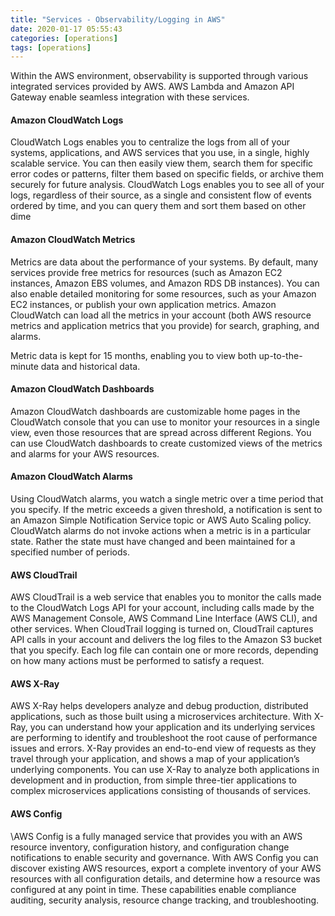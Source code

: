 ```yaml
---
title: "Services - Observability/Logging in AWS"
date: 2020-01-17 05:55:43
categories: [operations]
tags: [operations]
---
```


Within the AWS environment, observability is supported through various integrated services provided by AWS. AWS Lambda and Amazon API Gateway enable seamless integration with these services.

<h4>Amazon CloudWatch Logs</h4>
CloudWatch Logs enables you to centralize the logs from all of your systems, applications, and AWS services that you use, in a single, highly scalable service. You can then easily view them, search them for specific error codes or patterns, filter them based on specific fields, or archive 
them securely for future analysis. CloudWatch Logs enables you to see all of your logs, regardless of their source, as a single and consistent flow of events ordered by time, and you can query them and sort them based on other dime

<h4>Amazon CloudWatch Metrics</h4>
Metrics are data about the performance of your systems. By default, many services provide free metrics for resources (such as Amazon EC2 instances, Amazon EBS volumes, and Amazon RDS DB instances). You can also enable detailed monitoring for some resources, such as your Amazon EC2 instances, or publish your own application metrics. Amazon CloudWatch can load all the metrics in your account (both AWS resource metrics and application metrics that you provide) for search, graphing, and alarms.

Metric data is kept for 15 months, enabling you to view both up-to-the-minute data and historical data.

<h4>Amazon CloudWatch Dashboards</h4>
Amazon CloudWatch dashboards are customizable home pages in the CloudWatch console that you can use to monitor your resources in a single view, even those resources that are spread across different Regions. You can use CloudWatch dashboards to create customized views of the metrics and alarms for your AWS resources.

<h4>Amazon CloudWatch Alarms</h4>
Using CloudWatch alarms, you watch a single metric over a time period that you specify. If the metric exceeds a given threshold, a notification is sent to an Amazon Simple Notification Service topic or AWS Auto Scaling policy. CloudWatch alarms do not invoke actions when a metric is in a particular state. Rather the state must have changed and been maintained for a specified number of periods.

<h4>AWS CloudTrail</h4>
AWS CloudTrail is a web service that enables you to monitor the calls made to the CloudWatch Logs API for your account, including calls made 
by the AWS Management Console, AWS Command Line Interface (AWS CLI), and other services. When CloudTrail logging is turned on, 
CloudTrail captures API calls in your account and delivers the log files to the Amazon S3 bucket that you specify. Each log file can contain one or 
more records, depending on how many actions must be performed to satisfy a request.

<h4>AWS X-Ray</h4>
AWS X-Ray helps developers analyze and debug production, distributed applications, such as those built using a microservices architecture. With X-Ray, you can understand how your application and its underlying services are performing to identify and troubleshoot the root cause of performance issues and errors. X-Ray provides an end-to-end view of requests as they travel through your application, and shows a map of your application’s underlying components. You can use X-Ray to analyze both applications in development and in production, from simple three-tier applications to complex microservices applications consisting of thousands of services.

<h4>AWS Config</h4>\AWS Config is a fully managed service that provides you with an AWS resource inventory, configuration history, and configuration change notifications to enable security and governance. With AWS Config you can discover existing AWS resources, export a complete inventory of your AWS resources with all configuration details, and determine how a resource was configured at any point in time. These capabilities enable compliance auditing, security analysis, resource change tracking, and troubleshooting.
